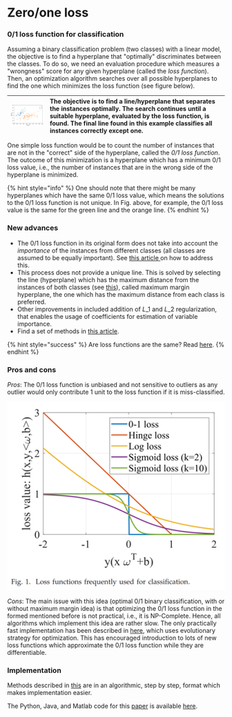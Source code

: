 # Zero/one loss

### 0/1 loss function for classification

Assuming a binary classification problem \(two classes\) with a linear model, the objective is to find a hyperplane that "optimally" discriminates between the classes. To do so, we need an evaluation procedure which measures a "wrongness" score for any given hyperplane \(called the _loss function_\). Then, an optimization algorithm searches over all possible hyperplanes to find the one which minimizes the loss function \(see figure below\). 

|  ![](../../.gitbook/assets/finding_line_n.gif)  | The objective is to find a line/hyperplane that separates the instances optimally. The search continues until a suitable hyperplane, evaluated by the loss function, is found. The final line found in this example classifies all instances correctly except one. |
| :--- | :--- |


 

One simple loss function would be to count the number of instances that are not in the "correct" side of the hyperplane, called the _0/1 loss function_. The outcome of this minimization is a hyperplane which has a minimum 0/1 loss value, i.e., the number of instances that are in the wrong side of the hyperplane is minimized.

{% hint style="info" %}
One should note that there might be many hyperplanes which have the same 0/1 loss value, which means the solutions to the 0/1 loss function is not unique. In Fig. above, for example, the 0/1 loss value is the same for the green line and the orange line.
{% endhint %}

### New advances

* The 0/1 loss function in its original form does not take into account the _importance_ of the instances from different classes \(all classes are assumed to be equally important\). See [this article ](https://arxiv.org/pdf/1804.09891.pdf)on how to address this. 
* This process does not provide a unique line. This is solved by selecting the line \(hyperplane\) which has the maximum distance from the instances of both classes \(see [this](https://arxiv.org/pdf/1804.09891.pdf)\), called maximum margin hyperplane, the one which has the maximum distance from each class is preferred. 
* Other improvements in included addition of $L\_1$ and $L\_2$ regularization, that enables the usage of coefficients for estimation of variable importance.
* Find a set of methods in [this article](http://proceedings.mlr.press/v28/nguyen13a.pdf).

{% hint style="success" %}
Are loss functions are the same? Read [here](http://web.mit.edu/lrosasco/www/publications/loss.pdf).
{% endhint %}

### Pros and cons

_Pros_: The 0/1 loss function is unbiased and not sensitive to outliers as any outlier would only contribute 1 unit to the loss function if it is miss-classified.

![](../../.gitbook/assets/image%20%289%29.png)

_Cons_: The main issue with this idea \(optimal 0/1 binary classification, with or without maximum margin idea\) is that optimizing the 0/1 loss function in the formed mentioned before is not practical, i.e., it is NP-Complete. Hence, all algorithms which implement this idea are rather slow. The only practically fast implementation has been described in [here](https://arxiv.org/pdf/1804.09891.pdf), which uses evolutionary strategy for optimization. This has encouraged introduction to lots of new loss functions which approximate the 0/1 loss function while they are differentiable.

### Implementation

Methods described in [this](http://proceedings.mlr.press/v28/nguyen13a.pdf) are in an algorithmic, step by step, format which makes implementation easier. 

The Python, Java, and Matlab code for this [paper](https://arxiv.org/pdf/1804.09891.pdf) is available [here](https://github.com/rezabonyadi/LinearOEC).

